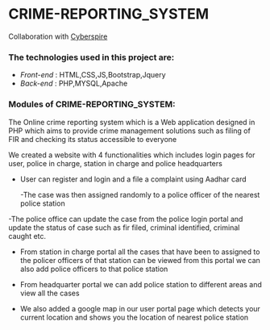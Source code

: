 # CRIME-REPORTING_SYSTEM

Collaboration with [Cyberspire](https://github.com/Cyberspire)

### The technologies used in this project are:
- *Front-end* : HTML,CSS,JS,Bootstrap,Jquery
- *Back-end* : PHP,MYSQL,Apache


### Modules of CRIME-REPORTING_SYSTEM:

The Online crime reporting system which is a Web application designed in PHP  which aims to provide crime management solutions such as filing of FIR  and checking its status accessible to everyone

We created a website with 4 functionalities which includes login pages for user, police in charge, station in charge and police headquarters

- User can register and login and a file a complaint using Aadhar card

  -The case was then assigned randomly to a police officer of the nearest police station

-The police office can update the case from the police login portal and update the status of case such as fir filed, criminal identified, criminal caught etc.

- From station in charge portal all the cases that have been to assigned to the policer officers of that station can be viewed from this portal we can also add police officers to that police station

- From headquarter portal we can add police station to different areas and view all the cases

- We also added a google map in our user portal page which detects your current location and shows you the location of nearest police station
